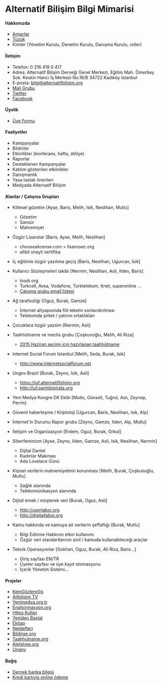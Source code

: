 # Alternatif Bilişim Bilgi Mimarisi

#### Hakkımızda
  - [Amaçlar](https://www.alternatifbilisim.org/wiki/Ama%C3%A7lar)
  - [Tüzük](https://www.alternatifbilisim.org/wiki/Alternatif_Bili%C5%9Fim_Derne%C4%9Fi_T%C3%BCz%C3%BC%C4%9F%C3%BC)
  - Kimler (Yönetim Kurulu, Denetim Kurulu, Danışma Kurulu, roller)

#### İletişim
  - Telefon: 0 216 418 0 417
  - Adres: Alternatif Bilişim Derneği Genel Merkezi, Eğitim Mah. Ömerbey Sok. Keskin Hancı İş Merkezi No.19/B 34722 Kadıköy İstanbul
  - E-posta: bilgi@alternatifbilisim.org
  - [Mail Grubu](http://liste.alternatifbilisim.org/listinfo/ab)
  - [Twitter](https://twitter.com/altbilisim)
  - [Facebook](https://www.facebook.com/AltBilisim)

#### Üyelik
  - [Üye Formu](https://alternatifbilisim.org/files/uyelik_formu.pdf)

#### Faaliyetler
  - Kampanyalar
  - Bildiriler
  - Etkinlikler (konferans, hafta, atölye)
  - Raporlar
  - Desteklenen Kampanyalar
  - Katılım gösterilen etkinlikler
  - Danışmanlık
  - Yasa taslak önerileri
  - Medyada Alternatif Bilişim

#### Alanlar / Çalışma Grupları
  - Kitlesel gözetim [Ayşe, Baris, Melih, Isik, Neslihan, Mutlu]
    - Gözetim
    - Sansür
    - Mahremiyet

  - Özgür Lisanslar [Baris, Ayse, Melih, Neslihan]
    - choosealicense.com > lisanssec.org
    - altbil onayli sertifika

  - İç eğitimle özgür yazılıma geçiş [Baris, Neslihan, Ugurcan, Isik]

  - Kullanıcı Sözleşmeleri takibi [Nermin, Neslihan, Asli, Ilden, Baris]
    - tosdr.org
    - Turkcell, Avea, Vodafone, Turktelekom, ttnet, superonline ...
    - [Çalışma grubu email listesi](https://liste.alternatifbilisim.org/listinfo/tosdr-tr)

  - Ağ tarafsızlığı [Oguz, Burak, Gamze]
    - İnternet altyapısında fiili tekelin sonlandırılması
    - Telekomda şirket / yatırım ortaklıkları

  - Çocuklara özgür yazılım [Nermin, Asli]

  - Taahhütname ve meclis grubu [Çoşkunoğlu, Melih, Ali Riza]
    - [2015 Haziran seçimi için hazırlanan taahhütname](https://github.com/AlternatifBilisim/altbil/blob/master/taahhutname.md)

  - Internet Social Forum Istanbul [Melih, Seda, Burak, Isik]
    - http://www.internetsocialforum.net

  - Ungov Brazil [Burak, Zeyno, Isik, Asli]
    - https://iuf.alternatifbilisim.org
    - http://iuf.partidopirata.org

  - Yeni Medya Kongre DK Ekibi [Mutlu, Günseli, Tuğrul, Aslı, Zeynep, Perrin]

  - Güvenli haberleşme / Kriptoloji [Ugurcan, Baris, Neslihan, Isik, Alp]

  - İnternet'in Durumu Rapor grubu [Zeyno, Gamze, Ilden, Alp, Mutlu]

  - İletişim ve Organizasyon [Erdem, Oguz, Burak, Orkut]

  - Siberfeminizm [Ayse, Zeyno, Ilden, Gamze, Asli, Isik, Neslihan, Nermin]
    - Dijital Dantel
    - Kadınlar Makinası
    - Ada Lovelace Günü

  - Kişisel verilerin mahremiyetinin korunması [Melih, Burak, Çoşkunoğlu, Mutlu]
    - Sağlık alanında
    - Telekomünikasyon alanında

  - Dijital emek / müşterek veri [Burak, Oguz, Asli]
    - http://userlabor.org
    - http://digitallabor.org

  - Kamu hakkında ve kamuya ait verilerin şeffaflığı [Burak, Mutlu]
    - Bilgi Edinme Hakkının etkin kullanımı
    - Özgür veri standartlarının sivil / kamuda kullanabileceği araçlar

  - Teknik Operasyonlar [Gokhan, Oguz, Burak, Ali Riza, Baris...]
    - Giriş sayfası EN/TR
    - Üyeler sayfası ve üye kayıt otomasyonu
    - İçerik Yönetim Sistemi...


#### Projeler
  - [KemGözlereŞiş](https://kemgozleresis.org.tr)
  - [Altbilisim TV](tv.alternatifbilsim.org)
  - [Yenimedya.org.tr](http://yenimedya.org.tr)
  - [Enphormasyon.org](http://enphormasyon.org)
  - [Https Kullan](https://httpskullan.org)
  - [Yeniden Başlat](https://yenidenbaslat.org)
  - [Ekitap](http://ekitap.alternatifbilsim.org)
  - [Netdefteri](netdefteri.alternatifbilisim.org)
  - [Bildirge.org](http://bildirge.org)
  - [Taahhutname.org](#)
  - [Aletetme.org](http://aletetme.org)
  - [Ungov](https://iuf.alternatifbilsim.org)

#### Bağış
  - [Dernek banka bilgisi](https://www.alternatifbilisim.org/wiki/Banka_Hesap_Bilgileri)
  - [Kredi kartıyla online ödeme](https://odeme.alternatifbilisim.org/)
